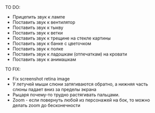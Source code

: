 TO DO:

* Прицепить звук к лампе
* Поставить звук к вентилятор
* Поставить звук к тыкву
* Поставить звук к ветки
* Поставить звук к трещине на стекле картины
* Поставить звук к банке с цветочком
* Поставить звук к полке
* Поставить звук к ладошкам (отпечаткам) на кровати
* Поставить звук к анимашкам

TO FIX:
* Fix screenshot retina image
* У летучей мыши слюни затягиваются обратно, а нижняя часть слюны падает вниз за пределы экрана
* Рыцаря почему-то трудно растягивать пальцами.
* Zoom - если повернуть любой из персонажей на бок, то можно делать zoom до бесконечности